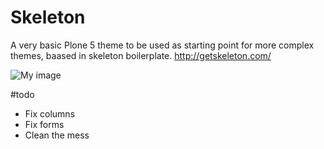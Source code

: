 # Skeleton
A very basic Plone 5 theme to be used as starting point for more complex themes, baased in skeleton boilerplate.
http://getskeleton.com/

![My image](https://raw.githubusercontent.com/agnogueira/plonetheme.skeleton/master/preview.png)


#todo
- Fix columns
- Fix forms
- Clean the mess
